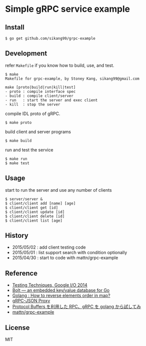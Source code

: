 # Simple gRPC service example

## Install

    $ go get github.com/sikang99/grpc-example

## Development

refer `Makefile` if you know how to build, use, and test.
	
	$ make 
	Makefile for grpc-example, by Stoney Kang, sikang99@gmail.com

	make [proto|build|run|kill|test]
   	- proto : compile interface spec
   	- build : compile client/server
   	- run   : start the server and exec client
   	- kill  : stop the server


compile IDL proto of gRPC.
	
	$ make proto

build client and server programs

	$ make build

run and test the service
	
	$ make run
	$ make test

## Usage

start to run the server and use any number of clients

	$ server/server &
	$ client/client add [name] [age]
	$ client/client get [id]
	$ client/client update [id]
	$ client/client delete [id]
	$ client/client list [age]

## History

- 2015/05/02 : add client testing code
- 2015/05/01 : list support search with condition optionally
- 2015/04/30 : start to code with mattn/grpc-example


## Reference

- [Testing Techniques, Google I/O 2014](https://talks.golang.org/2014/testing.slide#1)
- [Bolt — an embedded key/value database for Go](https://www.progville.com/go/bolt-embedded-db-golang/)
- [Golang : How to reverse elements order in map?](https://www.socketloop.com/tutorials/golang-how-to-reverse-elements-order-in-map)
- [gRPC-JSON Proxy](http://yugui.jp/articles/889)
- [Protocol Buffers を利用した RPC、gRPC を golang から試してみ](http://mattn.kaoriya.net/software/lang/go/20150227144125.htm) 
- [mattn/grpc-example](https://github.com/mattn/grpc-example)


## License

MIT

